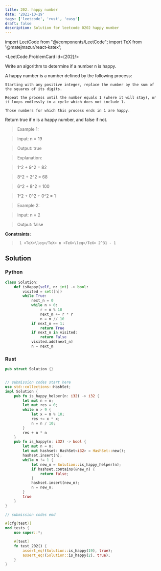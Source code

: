 ```yaml
---
title: 202. happy number
date: '2021-10-19'
tags: ['leetcode', 'rust', 'easy']
draft: false
description: Solution for leetcode 0202 happy number
---
```

import LeetCode from "@/components/LeetCode";
import TeX from '@matejmazur/react-katex';

<LeetCode.ProblemCard id={202}/>
 

  Write an algorithm to determine if a number n is happy.

  A happy number is a number defined by the following process:

  

  	Starting with any positive integer, replace the number by the sum of the squares of its digits.

  	Repeat the process until the number equals 1 (where it will stay), or it loops endlessly in a cycle which does not include 1.

  	Those numbers for which this process ends in 1 are happy.

  

  Return true if n is a happy number, and false if not.

   

 >   Example 1:

  

 >   Input: n <TeX>=</TeX> 19

 >   Output: true

 >   Explanation:

 >   1^2 + 9^2 <TeX>=</TeX> 82

 >   8^2 + 2^2 <TeX>=</TeX> 68

 >   6^2 + 8^2 <TeX>=</TeX> 100

 >   1^2 + 0^2 + 0^2 <TeX>=</TeX> 1

  

 >   Example 2:

  

 >   Input: n <TeX>=</TeX> 2

 >   Output: false

  

   

  **Constraints:**

  

 >   	1 <TeX>\leq</TeX> n <TeX>\leq</TeX> 2^31 - 1


## Solution
### Python
```python
class Solution:
    def isHappy(self, n: int) -> bool:
        visited = set([n])
        while True:
            next_n = 0
            while n > 0:
                r = n % 10
                next_n += r * r
                n = n // 10
            if next_n == 1:
                return True
            if next_n in visited:
                return False
            visited.add(next_n)
            n = next_n
```
### Rust
```rust
pub struct Solution {}


// submission codes start here
use std::collections::HashSet;
impl Solution {
    pub fn is_happy_helper(n: i32) -> i32 {
        let mut n = n;
        let mut res = 0;
        while n > 9 {
            let x = n % 10;
            res += x * x;
            n = n / 10;
        }
        res + n * n
    }
    pub fn is_happy(n: i32) -> bool {
        let mut n = n;
        let mut hashset: HashSet<i32> = HashSet::new();
        hashset.insert(n);
        while n != 1 {
            let new_n = Solution::is_happy_helper(n);
            if hashset.contains(&new_n) {
                return false;
            }
            hashset.insert(new_n);
            n = new_n;
        }
        true
    }
}

// submission codes end

#[cfg(test)]
mod tests {
    use super::*;

    #[test]
    fn test_202() {
        assert_eq!(Solution::is_happy(19), true);
        assert_eq!(Solution::is_happy(2), true);
    }
}

```
